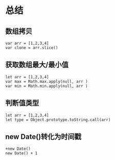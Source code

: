 ﻿# 总结  

## 数组拷贝

```
var arr = [1,2,3,4]
var clone = arr.slice()
```

## 获取数组最大/最小值

```
let arr = [1,2,3,4]
var max = Math.max.apply(null, arr )
var min = Math.min.apply(null, arr )
```

## 判断值类型

```
let arr = [1,2,3,4]
let type = Object.prototype.toString.call(arr)
```

## new Date()转化为时间戳

```
+new Date()
new Date() + 1 
```

